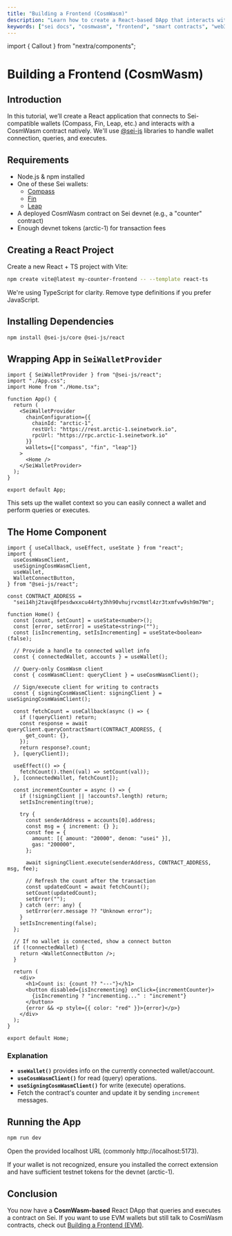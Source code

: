 ```yaml
---
title: "Building a Frontend (CosmWasm)"
description: "Learn how to create a React-based DApp that interacts with CosmWasm contracts on Sei using @sei-js libraries."
keywords: ["sei docs", "cosmwasm", "frontend", "smart contracts", "web3 docs"]
---
```


import { Callout } from "nextra/components";

# Building a Frontend (CosmWasm)

## Introduction

In this tutorial, we’ll create a React application that connects to Sei-compatible wallets (Compass, Fin, Leap, etc.) and interacts with a CosmWasm contract natively. We'll use [@sei-js](https://github.com/sei-protocol/sei-js) libraries to handle wallet connection, queries, and executes.

## Requirements

- Node.js & npm installed
- One of these Sei wallets:
  - [Compass](https://compasswallet.io/)
  - [Fin](https://finwallet.com/)
  - [Leap](https://www.leapwallet.io/)
- A deployed CosmWasm contract on Sei devnet (e.g., a "counter" contract)
- Enough devnet tokens (arctic-1) for transaction fees

## Creating a React Project

Create a new React + TS project with Vite:

```bash
npm create vite@latest my-counter-frontend -- --template react-ts
```

<Callout type="info">
We're using TypeScript for clarity. Remove type definitions if you prefer JavaScript.
</Callout>

## Installing Dependencies

```bash
npm install @sei-js/core @sei-js/react
```

## Wrapping App in `SeiWalletProvider`

```tsx
import { SeiWalletProvider } from "@sei-js/react";
import "./App.css";
import Home from "./Home.tsx";

function App() {
  return (
    <SeiWalletProvider
      chainConfiguration={{
        chainId: "arctic-1",
        restUrl: "https://rest.arctic-1.seinetwork.io",
        rpcUrl: "https://rpc.arctic-1.seinetwork.io"
      }}
      wallets={["compass", "fin", "leap"]}
    >
      <Home />
    </SeiWalletProvider>
  );
}

export default App;
```

This sets up the wallet context so you can easily connect a wallet and perform queries or executes.

## The Home Component

```tsx
import { useCallback, useEffect, useState } from "react";
import {
  useCosmWasmClient,
  useSigningCosmWasmClient,
  useWallet,
  WalletConnectButton,
} from "@sei-js/react";

const CONTRACT_ADDRESS =
  "sei14hj2tavq8fpesdwxxcu44rty3hh90vhujrvcmstl4zr3txmfvw9sh9m79m";

function Home() {
  const [count, setCount] = useState<number>();
  const [error, setError] = useState<string>("");
  const [isIncrementing, setIsIncrementing] = useState<boolean>(false);

  // Provide a handle to connected wallet info
  const { connectedWallet, accounts } = useWallet();

  // Query-only CosmWasm client
  const { cosmWasmClient: queryClient } = useCosmWasmClient();

  // Sign/execute client for writing to contracts
  const { signingCosmWasmClient: signingClient } = useSigningCosmWasmClient();

  const fetchCount = useCallback(async () => {
    if (!queryClient) return;
    const response = await queryClient.queryContractSmart(CONTRACT_ADDRESS, {
      get_count: {},
    });
    return response?.count;
  }, [queryClient]);

  useEffect(() => {
    fetchCount().then((val) => setCount(val));
  }, [connectedWallet, fetchCount]);

  const incrementCounter = async () => {
    if (!signingClient || !accounts?.length) return;
    setIsIncrementing(true);

    try {
      const senderAddress = accounts[0].address;
      const msg = { increment: {} };
      const fee = {
        amount: [{ amount: "20000", denom: "usei" }],
        gas: "200000",
      };

      await signingClient.execute(senderAddress, CONTRACT_ADDRESS, msg, fee);

      // Refresh the count after the transaction
      const updatedCount = await fetchCount();
      setCount(updatedCount);
      setError("");
    } catch (err: any) {
      setError(err.message ?? "Unknown error");
    }
    setIsIncrementing(false);
  };

  // If no wallet is connected, show a connect button
  if (!connectedWallet) {
    return <WalletConnectButton />;
  }

  return (
    <div>
      <h1>Count is: {count ?? "---"}</h1>
      <button disabled={isIncrementing} onClick={incrementCounter}>
        {isIncrementing ? "incrementing..." : "increment"}
      </button>
      {error && <p style={{ color: "red" }}>{error}</p>}
    </div>
  );
}

export default Home;
```

### Explanation

- **`useWallet()`** provides info on the currently connected wallet/account.
- **`useCosmWasmClient()`** for read (query) operations.
- **`useSigningCosmWasmClient()`** for write (execute) operations.
- Fetch the contract's counter and update it by sending `increment` messages.

## Running the App

```bash
npm run dev
```

Open the provided localhost URL (commonly http://localhost:5173).

<Callout type="info">
If your wallet is not recognized, ensure you installed the correct extension and have
sufficient testnet tokens for the devnet (arctic-1).
</Callout>

## Conclusion

You now have a **CosmWasm-based** React DApp that queries and executes a contract on Sei. If you want to use EVM wallets but still talk to CosmWasm contracts, check out [Building a Frontend (EVM)](./building-a-frontend-evm.md). 
